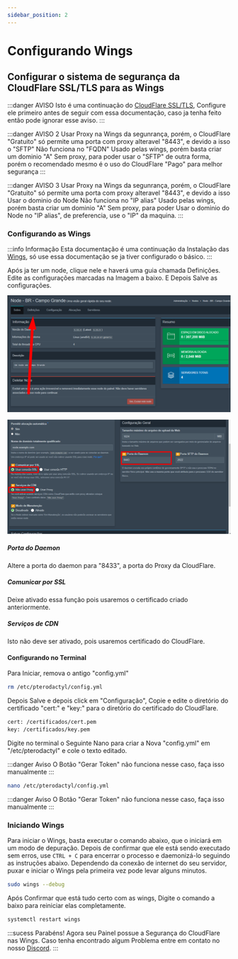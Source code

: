 ```yaml
---
sidebar_position: 2
---
```


# Configurando Wings

## Configurar o sistema de segurança da CloudFlare SSL/TLS para as Wings

:::danger AVISO
Isto é uma continuação do [CloudFlare SSL/TLS](/docs/4%20-%20Guias%20Extras/1%20-%20CloudFlare%20CDN/completo-estrito.md), Configure ele primeiro antes de seguir com essa documentação, caso ja tenha feito então pode ignorar esse aviso.
:::

:::danger AVISO 2
Usar Proxy na Wings da segunrança, porém, o CloudFlare "Gratuito" só permite uma porta com proxy alteravel "8443", e devido a isso o "SFTP" Não funciona no "FQDN" Usado pelas wings, porém basta criar um dominio "A" Sem proxy, para poder usar o "SFTP" de outra forma, porém o recomendado mesmo é o uso do CloudFlare "Pago" para melhor segurança
:::

:::danger AVISO 3
Usar Proxy na Wings da segunrança, porém, o CloudFlare "Gratuito" só permite uma porta com proxy alteravel "8443", e devido a isso Usar o dominio do Node Não funciona no "IP alias" Usado pelas wings, porém basta criar um dominio "A" Sem proxy, para poder Usar o dominio do Node no "IP alias", de preferencia, use o "IP" da maquina.
:::

### Configurando as Wings

:::info Informação
Esta documentação é uma continuação da Instalação das [Wings](/docs/2%20-%20Pterodactyl/4%20-%20Wings/Instala%C3%A7%C3%A3o.md), só use essa documentação se ja tiver configurado o básico.
:::


Após ja ter um node, clique nele e haverá uma guia chamada Definições. Edite as configurações marcadas na Imagem a baixo. E Depois Salve as configurações.

![Definições Node](./img/definicoes-node.png)

![Node Configurações](./img/node-config.png)

##### Porta do Daemon

Altere a porta do daemon para "8433", a porta do Proxy da CloudFlare.

##### Comunicar por SSL

Deixe ativado essa função pois usaremos o certificado criado anteriormente.

##### Serviços de CDN

Isto não deve ser ativado, pois usaremos certificado do CloudFlare.


#### Configurando no Terminal

Para Iniciar, remova o antigo "config.yml"

```bash
rm /etc/pterodactyl/config.yml
```

Depois Salve e depois click em "Configuração", Copie e edite o diretório do certificado "cert:" e "key:" para o diretório do certificado do CloudFlare.

```bash
cert: /certificados/cert.pem
key: /certificados/key.pem
```


Digite no terminal o Seguinte Nano para criar a Nova "config.yml" em "/etc/pterodactyl" e cole o texto editado.

:::danger Aviso
O Botão "Gerar Token" não funciona nesse caso, faça isso manualmente
:::

```bash
nano /etc/pterodactyl/config.yml
```

:::danger Aviso
O Botão "Gerar Token" não funciona nesse caso, faça isso manualmente
:::

### Iniciando Wings

Para iniciar o Wings, basta executar o comando abaixo, que o iniciará em um modo de depuração. Depois de confirmar que ele está sendo executado sem erros, use `CTRL + C` para encerrar o processo e daemonizá-lo seguindo as instruções abaixo. Dependendo da conexão de internet do seu servidor, puxar e iniciar o Wings pela primeira vez pode levar alguns minutos.

```bash
sudo wings --debug
```

Após Confirmar que está tudo certo com as wings, Digite o comando a baixo para reiniciar elas completamente.

```bash
systemctl restart wings
```

:::sucess Parabéns!
Agora seu Painel possue a Segurança do CloudFlare nas Wings.
Caso tenha encontrado algum Problema entre em contato no nosso [Discord](https://discord.gg/8r7n7mU33R).
:::